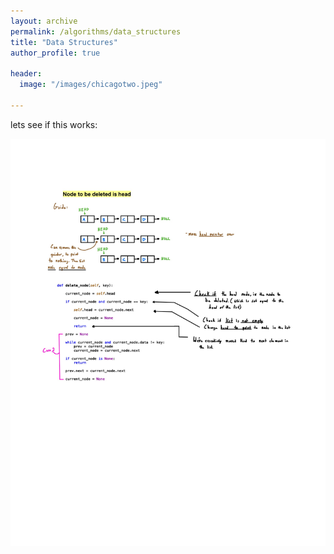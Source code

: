 ```yaml
---
layout: archive
permalink: /algorithms/data_structures
title: "Data Structures"
author_profile: true

header:
  image: "/images/chicagotwo.jpeg"
  
---
```


lets see if this works:

![inserting an Image](/images/practice.jpg)

